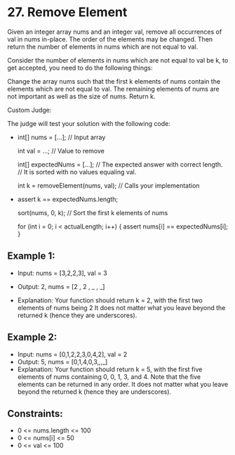 # 27. Remove Element

Given an integer array nums and an integer val, remove all occurrences of val in nums in-place. The order of the elements may be changed. Then return the number of elements in nums which are not equal to val.

Consider the number of elements in nums which are not equal to val be k, to get accepted, you need to do the following things:

Change the array nums such that the first k elements of nums contain the elements which are not equal to val. The remaining elements of nums are not important as well as the size of nums.
Return k.

Custom Judge:

The judge will test your solution with the following code:

- int[] nums = [...]; // Input array

  int val = ...; // Value to remove

  int[] expectedNums = [...]; // The expected answer with correct length.
                            // It is sorted with no values equaling val.

  int k = removeElement(nums, val); // Calls your implementation

- assert k == expectedNums.length;

  sort(nums, 0, k); // Sort the first k elements of nums

  for (int i = 0; i < actualLength; i++) {
    assert nums[i] == expectedNums[i];
}



## Example 1:

- Input: nums = [3,2,2,3], val = 3

- Output: 2, nums = [2 , 2 , _ , _]

- Explanation: Your function should return k = 2, with the first two elements of nums being 2
It does not matter what you leave beyond the returned k (hence they are underscores).

## Example 2:

- Input: nums = [0,1,2,2,3,0,4,2], val = 2
- Output: 5, nums = [0,1,4,0,3,_,_,_]
- Explanation: Your function should return k = 5, with the first five elements of nums containing 0, 0, 1, 3, and 4.
Note that the five elements can be returned in any order.
It does not matter what you leave beyond the returned k (hence they are underscores).

## Constraints:

- 0 <= nums.length <= 100
- 0 <= nums[i] <= 50
- 0 <= val <= 100

